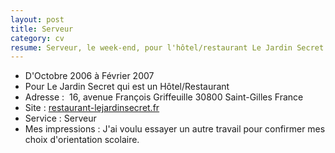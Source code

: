 ```yaml
---
layout: post
title: Serveur
category: cv
resume: Serveur, le week-end, pour l'hôtel/restaurant Le Jardin Secret.
---
```

* D'Octobre 2006 à Février 2007
* Pour Le Jardin Secret qui est un Hôtel/Restaurant
* Adresse : ­ 16, avenue François Griffeuille­ 30800­ Saint-Gilles­ France
* Site : <a href="http://restaurant-lejardinsecret.fr" target="_blank">restaurant-lejardinsecret.fr</a>
* Service : Serveur­
* Mes impressions : J'ai voulu essayer un autre travail pour confirmer mes choix d'orientation scolaire.